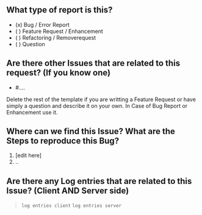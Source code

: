 What type of report is this?
----------------------------
- (x) Bug / Error Report
- ( ) Feature Request / Enhancement
- ( ) Refactoring / Removerequest
- ( ) Question

Are there other Issues that are related to this request? (If you know one)
--------------------------------------------------------------------------
- #....

Delete the rest of the template if you are writting a Feature Request or have simply a question and describe it on your own. In Case of Bug Report or Enhancement use it.

Where can we find this Issue? What are the Steps to reproduce this Bug?
-----------------------------------------------------------------------
1. [edit here]
2. .. 

Are there any Log entries that are related to this Issue? (Client AND Server side) 
----------------------------------------------------------------------------------
> `log entries client`
> `log entries server`

